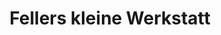 ---
title: "Fellers kleine Werkstatt"
url: /berlin/fellers-kleine-werkstatt/
shop: Autowerkstatt
---